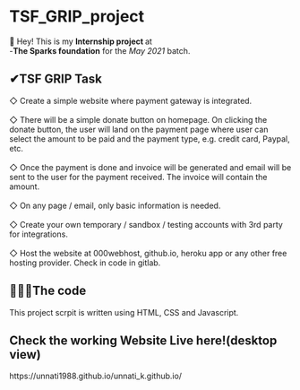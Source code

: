 # TSF_GRIP_project


🙋‍ Hey!  This is my <b>Internship project </b> at <br> 
-<b>The Sparks foundation</b> for the <i> May 2021 </i> batch.


<h2>✔TSF GRIP Task</h2>

◇ Create a simple website where payment gateway is integrated.<br><br>
◇ There will be a simple donate button on homepage. On clicking
the donate button, the user will land on the payment page where
user can select the amount to be paid and the payment type, e.g.
credit card, Paypal, etc.<br><br>
◇ Once the payment is done and invoice will be generated and
email will be sent to the user for the payment received. The
invoice will contain the amount.<br><br>
◇ On any page / email, only basic information is needed.<br><br>
◇ Create your own temporary / sandbox / testing accounts with 3rd
party for integrations.<br><br>
◇ Host the website at 000webhost, github.io, heroku app or any
other free hosting provider. Check in code in gitlab.

<h2> 👩🏻‍💻The code</h2>
This project scrpit is written using HTML, CSS and Javascript.

<h2>Check the working Website Live here!(desktop view)</h2>
https://unnati1988.github.io/unnati_k.github.io/

